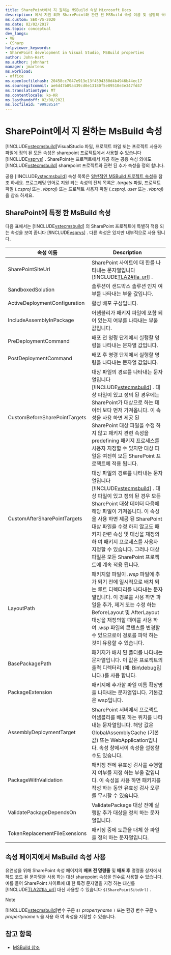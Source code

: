 ```yaml
---
title: SharePoint에서 지 원하는 MSBuild 속성 Microsoft Docs
description: 에서 지원 되며 SharePoint와 관련 된 MSBuild 속성 이름 및 설명의 목록을 읽습니다.
ms.custom: SEO-VS-2020
ms.date: 02/02/2017
ms.topic: conceptual
dev_langs:
- VB
- CSharp
helpviewer_keywords:
- SharePoint development in Visual Studio, MSBuild properties
author: John-Hart
ms.author: johnhart
manager: jmartens
ms.workload:
- office
ms.openlocfilehash: 20458cc7047e913e13f4594380d4b4946b44ec17
ms.sourcegitcommit: ae6d47b09a439cd0e13180f5e89510e3e347fd47
ms.translationtype: MT
ms.contentlocale: ko-KR
ms.lasthandoff: 02/08/2021
ms.locfileid: "99938514"
---
```

# <a name="msbuild-properties-supported-by-sharepoint"></a>SharePoint에서 지 원하는 MsBuild 속성
  [!INCLUDE[vstecmsbuild](../sharepoint/includes/vstecmsbuild-md.md)]VisualStudio 파일, 프로젝트 파일 또는 프로젝트 사용자 파일에 정의 된 모든 속성은 sharepoint 프로젝트에서 사용할 수 있습니다 [!INCLUDE[vsprvs](../sharepoint/includes/vsprvs-md.md)] . SharePoint는 프로젝트에서 제공 하는 공용 속성 외에도 [!INCLUDE[vstecmsbuild](../sharepoint/includes/vstecmsbuild-md.md)] sharepoint 프로젝트와 관련 된 추가 속성을 정의 합니다.

 공용 [!INCLUDE[vstecmsbuild](../sharepoint/includes/vstecmsbuild-md.md)] 속성 목록은 [일반적인 MSBuild 프로젝트 속성](/previous-versions/dotnet/netframework-4.0/bb629394(v=vs.100))을 참조 하세요. 프로그래밍 언어로 지원 되는 속성의 전체 목록은 *.targets* 파일, 프로젝트 파일 (*.csproj* 또는 *.vbproj*) 또는 프로젝트 사용자 파일 (*.csproj. user* 또는 *.vbproj*)을 참조 하세요.

## <a name="msbuild-properties-specific-to-sharepoint"></a>SharePoint에 특정 한 MsBuild 속성
 다음 표에서는 [!INCLUDE[vstecmsbuild](../sharepoint/includes/vstecmsbuild-md.md)] 의 SharePoint 프로젝트에 특별히 적용 되는 속성을 보여 줍니다 [!INCLUDE[vsprvs](../sharepoint/includes/vsprvs-md.md)] . 다른 속성은 있지만 내부적으로 사용 됩니다.

|속성 이름|Description|
|-------------------|-----------------|
|SharePointSiteUrl|SharePoint 사이트에 대 한를 나타내는 문자열입니다 [!INCLUDE[TLA2#tla_url](../sharepoint/includes/tla2sharptla-url-md.md)] .|
|SandboxedSolution|솔루션이 샌드박스 솔루션 인지 여부를 나타내는 부울 값입니다.|
|ActiveDeploymentConfiguration|활성 배포 구성입니다.|
|IncludeAssemblyInPackage|어셈블리가 패키지 파일에 포함 되어 있는지 여부를 나타내는 부울 값입니다.|
|PreDeploymentCommand|배포 전 명령 단계에서 실행할 명령을 나타내는 문자열 값입니다.|
|PostDeploymentCommand|배포 후 명령 단계에서 실행할 명령을 나타내는 문자열 값입니다.|
|CustomBeforeSharePointTargets|대상 파일의 경로를 나타내는 문자열입니다 [!INCLUDE[vstecmsbuild](../sharepoint/includes/vstecmsbuild-md.md)] . 대상 파일이 있고 정의 된 경우에는 SharePoint가 대상으로 하는 데이터 보다 먼저 가져옵니다. 이 속성을 사용 하면 제공 된 SharePoint 대상 파일을 수정 하지 않고 패키지 관련 속성을 predefining 패키지 프로세스를 사용자 지정할 수 있지만 대상 파일은 여전히 모든 SharePoint 프로젝트에 적용 됩니다.|
|CustomAfterSharePointTargets|대상 파일의 경로를 나타내는 문자열입니다 [!INCLUDE[vstecmsbuild](../sharepoint/includes/vstecmsbuild-md.md)] . 대상 파일이 있고 정의 된 경우 모든 SharePoint 대상 데이터 다음에 해당 파일이 가져옵니다. 이 속성을 사용 하면 제공 된 SharePoint 대상 파일을 수정 하지 않고도 패키지 관련 속성 및 대상을 재정의 하 여 패키지 프로세스를 사용자 지정할 수 있습니다. 그러나 대상 파일은 모든 SharePoint 프로젝트에 계속 적용 됩니다.|
|LayoutPath|패키지할 파일이 *.wsp* 파일에 추가 되기 전에 일시적으로 배치 되는 루트 디렉터리를 나타내는 문자열입니다. 이 경로를 사용 하면 파일을 추가, 제거 또는 수정 하는 BeforeLayout 및 AfterLayout 대상을 재정의할 때이를 사용 하 여 *.wsp* 파일의 콘텐츠를 변경할 수 있으므로이 경로를 파악 하는 것이 유용할 수 있습니다.|
|BasePackagePath|패키지가 배치 된 폴더를 나타내는 문자열입니다. 이 값은 프로젝트의 출력 디렉터리 (예: Bin\debug입니다.)를 사용 합니다.|
|PackageExtension|패키지에 추가할 파일 이름 확장명을 나타내는 문자열입니다. 기본값은 wsp입니다.|
|AssemblyDeploymentTarget|SharePoint 서버에서 프로젝트 어셈블리를 배포 하는 위치를 나타내는 문자열입니다. 해당 값은 GlobalAssemblyCache (기본값) 또는 WebApplication입니다. 속성 창에서이 속성을 설정할 수도 있습니다.|
|PackageWithValidation|패키징 전에 유효성 검사를 수행할지 여부를 지정 하는 부울 값입니다. 이 속성을 사용 하면 패키지를 작성 하는 동안 유효성 검사 오류를 무시할 수 있습니다.|
|ValidatePackageDependsOn|ValidatePackage 대상 전에 실행할 추가 대상을 정의 하는 문자열입니다.|
|TokenReplacementFileExensions|패키징 중에 토큰을 대체 한 파일을 정의 하는 문자열입니다.|

## <a name="use-msbuild-properties-in-the-properties-page"></a>속성 페이지에서 MsBuild 속성 사용
 유연성을 위해 SharePoint 속성 페이지의 **배포 전 명령줄** 및 **배포 후** 명령줄 상자에서 하드 코드 된 문자열을 사용 하는 대신 sharepoint 속성을 인수로 사용할 수 있습니다. 예를 들어 SharePoint 사이트에 대 한 특정 문자열을 지정 하는 대신를 [!INCLUDE[TLA2#tla_url](../sharepoint/includes/tla2sharptla-url-md.md)] 대신 사용할 수 있습니다 `$(SharePointSiteUrl)` .

> [!NOTE]
> [!INCLUDE[vstecmsbuild](../sharepoint/includes/vstecmsbuild-md.md)]변수 구문 `$(` *propertyname* `)` 또는 환경 변수 구문 `%` *propertyname* `%` 을 사용 하 여 속성을 지정할 수 있습니다.

## <a name="see-also"></a>참고 항목

- [MSBuild 참조](../msbuild/msbuild-reference.md)